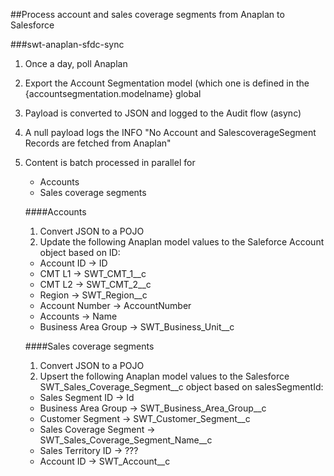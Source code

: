  
##Process account and sales coverage segments from Anaplan to Salesforce

###swt-anaplan-sfdc-sync

1. Once a day, poll Anaplan
1. Export the Account Segmentation model (which one is defined in the {accountsegmentation.modelname} global
1. Payload is converted to JSON and logged to the Audit flow (async)
1. A null payload logs the INFO "No Account and SalescoverageSegment Records are fetched from Anaplan"
1. Content is batch processed in parallel for  
   * Accounts  
   * Sales coverage segments  

   ####Accounts
   1.   Convert JSON to a POJO
   1.   Update the following Anaplan model values to the Saleforce Account object based on ID:
      * Account ID -> ID
      * CMT L1 -> SWT_CMT_1__c
      * CMT L2 -> SWT_CMT_2__c
      * Region -> SWT_Region__c
      * Account Number -> AccountNumber
      * Accounts -> Name
      * Business Area Group -> SWT_Business_Unit__c
  
   ####Sales coverage segments
   1.   Convert JSON to a POJO
   1.   Upsert the following Anaplan model values to the Salesforce SWT_Sales_Coverage_Segment__c object based on salesSegmentId:
      * Sales Segment ID -> Id
      * Business Area Group -> SWT_Business_Area_Group__c
      * Customer Segment -> SWT_Customer_Segment__c
      * Sales Coverage Segment -> SWT_Sales_Coverage_Segment_Name__c
      * Sales Territory ID -> ???
      * Account ID -> SWT_Account__c
